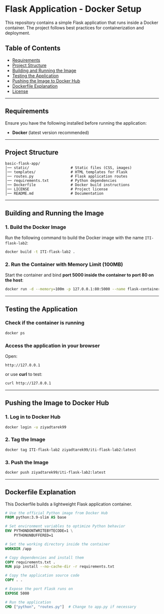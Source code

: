 # **Flask Application - Docker Setup**

This repository contains a simple Flask application that runs inside a Docker container. The project follows best practices for containerization and deployment.

## **Table of Contents**
- [Requirements](#requirements)  
- [Project Structure](#project-structure)  
- [Building and Running the Image](#building-and-running-the-image)  
- [Testing the Application](#testing-the-application)  
- [Pushing the Image to Docker Hub](#pushing-the-image-to-docker-hub)  
- [Dockerfile Explanation](#dockerfile-explanation)  
- [License](#license)  

---

## **Requirements**
Ensure you have the following installed before running the application:
- **Docker** (latest version recommended)  

---

## **Project Structure**
```
basic-flask-app/
│── static/                   # Static files (CSS, images)
│── templates/                # HTML templates for Flask
│── routes.py                 # Flask application routes
│── requirements.txt          # Python dependencies
│── Dockerfile                # Docker build instructions
│── LICENSE                   # Project license
│── README.md                 # Documentation
```

---

## **Building and Running the Image**
### **1. Build the Docker Image**
Run the following command to build the Docker image with the name `ITI-flask-lab2`:
```sh
docker build -t ITI-flask-lab2 .
```

### **2. Run the Container with Memory Limit (100MB)**
Start the container and bind **port 5000 inside the container to port 80 on the host**:
```sh
docker run -d --memory=100m -p 127.0.0.1:80:5000 --name flask-container ITI-flask-lab2
```

---

## **Testing the Application**
### **Check if the container is running**
```sh
docker ps
```

### **Access the application in your browser**
Open:
```
http://127.0.0.1
```

or use **curl** to test:
```sh
curl http://127.0.0.1
```

---

## **Pushing the Image to Docker Hub**
### **1. Log in to Docker Hub**
```sh
docker login -u ziyadtarek99
```

### **2. Tag the Image**
```sh
docker tag ITI-flask-lab2 ziyadtarek99/iti-flask-lab2:latest
```

### **3. Push the Image**
```sh
docker push ziyadtarek99/iti-flask-lab2:latest
```

---

## **Dockerfile Explanation**
This Dockerfile builds a lightweight Flask application container.

```dockerfile
# Use the official Python image from Docker Hub
FROM python:3.9-slim AS base

# Set environment variables to optimize Python behavior
ENV PYTHONDONTWRITEBYTECODE=1 \
    PYTHONUNBUFFERED=1 

# Set the working directory inside the container
WORKDIR /app

# Copy dependencies and install them
COPY requirements.txt .
RUN pip install --no-cache-dir -r requirements.txt

# Copy the application source code
COPY . .

# Expose the port Flask runs on
EXPOSE 5000

# Run the application
CMD ["python", "routes.py"]  # Change to app.py if necessary
```


